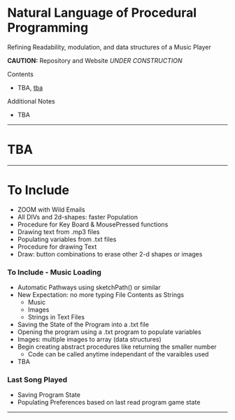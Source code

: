 # Natural Language of Procedural Programming
Refining Readability, modulation, and data structures of a Music Player

**CAUTION:** Repository and Website *UNDER CONSTRUCTION*

Contents
- TBA, <a href="">tba</a>

Additional Notes
- TBA

---

# TBA

---

# To Include
- ZOOM with Wild Emails
- All DIVs and 2d-shapes: faster Population
- Procedure for Key Board & MousePressed functions
- Drawing text from .mp3 files
- Populating variables from .txt files
- Procedure for drawing Text
- Draw: button combinations to erase other 2-d shapes or images

### To Include - Music Loading
- Automatic Pathways using sketchPath() or similar
- New Expectation: no more typing File Contents as Strings
  - Music
  - Images
  - Strings in Text Files
- Saving the State of the Program into a .txt file
- Opening the program using a .txt program to populate variables
- Images: multiple images to array (data structures)
- Begin creating abstract procedures like returning the smaller number
  - Code can be called anytime independant of the varaibles used
- TBA

### Last Song Played
- Saving Program State
- Populating Preferences based on last read program game state

---